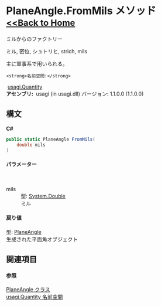 # PlaneAngle.FromMils メソッド <small>[<<Back to Home](https://github.com/usagi/usagi.cs/blob/master/Help/Home.md)</small> 

ミルからのファクトリー 

ミル, 密位, シュトリヒ, strich, mils 

主に軍事系で用いられる。


    <strong>名前空間:</strong>
&nbsp;<a href="N_usagi_Quantity.md">usagi.Quantity</a><br /><strong>アセンブリ:</strong>
&nbsp;usagi (in usagi.dll) バージョン: 1.1.0.0 (1.1.0.0)

## 構文

**C#**<br />
``` C#
public static PlaneAngle FromMils(
	double mils
)
```


#### パラメーター
&nbsp;<dl><dt>mils</dt><dd>型: <a href="http://msdn2.microsoft.com/ja-jp/library/643eft0t" target="_blank">System.Double</a><br />ミル</dd></dl>

#### 戻り値
型: <a href="T_usagi_Quantity_PlaneAngle.md">PlaneAngle</a><br />生成された平面角オブジェクト

## 関連項目


#### 参照
<a href="T_usagi_Quantity_PlaneAngle.md">PlaneAngle クラス</a><br /><a href="N_usagi_Quantity.md">usagi.Quantity 名前空間</a><br />